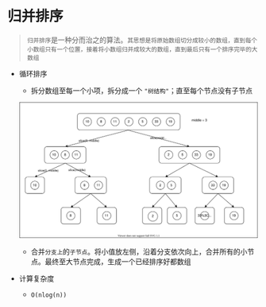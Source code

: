 # 归并排序

> `归并排序`是一种分而治之的算法。`其思想是将原始数组切分成较小的数组，直到每个小数组只有一个位置，接着将小数组归并成较大的数组，直到最后只有一个排序完毕的大数组`

- 循环排序

  - 拆分数组至每一个小项，拆分成一个 `"树结构"`；直至每个节点没有子节点

  ![image text](./images/slice.drawio.svg)

  - 合并`分支上`的`子节点`。将小值放左侧，沿着分支依次向上，合并所有的小节点。最终至大节点完成，生成一个已经排序好都数组

- 计算复杂度

  - `O(nlog(n))`
